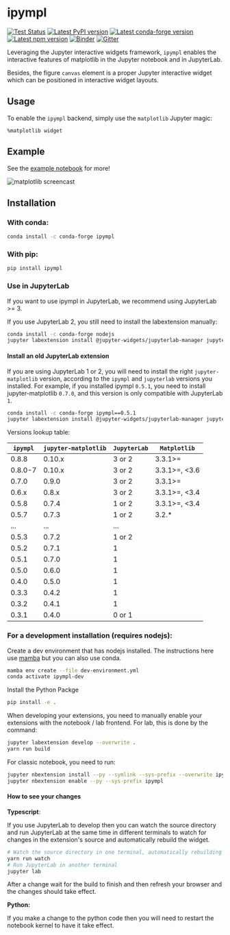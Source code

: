 # ipympl

[![Test Status](https://github.com/matplotlib/ipympl/actions/workflows/mpl-latest.yml/badge.svg)](https://github.com/matplotlib/ipympl/actions/workflows/mpl-latest.yml?query=branch%3Amaster)
[![Latest PyPI version](https://img.shields.io/pypi/v/ipympl?logo=pypi)](https://pypi.python.org/pypi/ipympl)
[![Latest conda-forge version](https://img.shields.io/conda/vn/conda-forge/ipympl?logo=conda-forge)](https://anaconda.org/conda-forge/ipympl)
[![Latest npm version](https://img.shields.io/npm/v/jupyter-matplotlib?logo=npm)](https://www.npmjs.com/package/jupyter-matplotlib)
[![Binder](https://mybinder.org/badge_logo.svg)](https://mybinder.org/v2/gh/matplotlib/ipympl/stable?urlpath=retro/notebooks/examples/ipympl.ipynb)
[![Gitter](https://img.shields.io/badge/gitter-Join_chat-blue?logo=gitter)](https://gitter.im/jupyter-widgets/Lobby)

Leveraging the Jupyter interactive widgets framework, `ipympl` enables the interactive features of matplotlib in the Jupyter notebook and in JupyterLab.

Besides, the figure `canvas` element is a proper Jupyter interactive widget which can be positioned in interactive widget layouts.

## Usage

To enable the `ipympl` backend, simply use the `matplotlib` Jupyter
magic:

```
%matplotlib widget
```

## Example
See the [example notebook](https://github.com/matplotlib/ipympl/blob/master/examples/ipympl.ipynb) for more!

![matplotlib screencast](matplotlib.gif)

## Installation

### With conda:

```bash
conda install -c conda-forge ipympl
```

### With pip:

```bash
pip install ipympl
```

### Use in JupyterLab

If you want to use ipympl in JupyterLab, we recommend using JupyterLab >= 3.

If you use JupyterLab 2, you still need to install the labextension manually:

```bash
conda install -c conda-forge nodejs
jupyter labextension install @jupyter-widgets/jupyterlab-manager jupyter-matplotlib
```

#### Install an old JupyterLab extension

If you are using JupyterLab 1 or 2, you will need to install the right `jupyter-matplotlib` version, according to the `ipympl` and `jupyterlab` versions you installed.
For example, if you installed ipympl `0.5.1`, you need to install jupyter-matplotlib `0.7.0`, and this version is only compatible with JupyterLab `1`.

```bash
conda install -c conda-forge ipympl==0.5.1
jupyter labextension install @jupyter-widgets/jupyterlab-manager jupyter-matplotlib@0.7.0
```

Versions lookup table:

| `ipympl` | `jupyter-matplotlib` | `JupyterLab` | `Matplotlib` |
|----------|----------------------|--------------|--------------|
| 0.8.8    | 0.10.x               | 3 or 2       | 3.3.1>=      |
| 0.8.0-7  | 0.10.x               | 3 or 2       | 3.3.1>=, <3.6|
| 0.7.0    | 0.9.0                | 3 or 2       | 3.3.1>=      |
| 0.6.x    | 0.8.x                | 3 or 2       | 3.3.1>=, <3.4|
| 0.5.8    | 0.7.4                | 1 or 2       | 3.3.1>=, <3.4|
| 0.5.7    | 0.7.3                | 1 or 2       | 3.2.*        |
| ...      | ...                  | ...          |              |
| 0.5.3    | 0.7.2                | 1 or 2       |              |
| 0.5.2    | 0.7.1                | 1            |              |
| 0.5.1    | 0.7.0                | 1            |              |
| 0.5.0    | 0.6.0                | 1            |              |
| 0.4.0    | 0.5.0                | 1            |              |
| 0.3.3    | 0.4.2                | 1            |              |
| 0.3.2    | 0.4.1                | 1            |              |
| 0.3.1    | 0.4.0                | 0 or 1       |              |

### For a development installation (requires nodejs):

Create a dev environment that has nodejs installed. The instructions here use
[mamba](https://github.com/mamba-org/mamba#the-fast-cross-platform-package-manager) but you
can also use conda.

```bash
mamba env create --file dev-environment.yml
conda activate ipympl-dev
```

Install the Python Packge
```bash
pip install -e .
```

When developing your extensions, you need to manually enable your extensions with the
notebook / lab frontend. For lab, this is done by the command:

```bash
jupyter labextension develop --overwrite .
yarn run build
```

For classic notebook, you need to run:
```bash
jupyter nbextension install --py --symlink --sys-prefix --overwrite ipympl
jupyter nbextension enable --py --sys-prefix ipympl
```

#### How to see your changes

**Typescript**:

If you use JupyterLab to develop then you can watch the source directory and run JupyterLab at the same time in different terminals to watch for changes in the extension's source and automatically rebuild the widget.

```bash
# Watch the source directory in one terminal, automatically rebuilding when needed
yarn run watch
# Run JupyterLab in another terminal
jupyter lab
```

After a change wait for the build to finish and then refresh your browser and the changes should take effect.

**Python:**

If you make a change to the python code then you will need to restart the notebook kernel to have it take effect.
